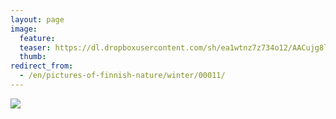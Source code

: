 ```yaml
---
layout: page
image:
  feature:
  teaser: https://dl.dropboxusercontent.com/sh/ea1wtnz7z734o12/AACujg8l6j3GZRJ9AoLtmjQ6a/luontokuvat/talvi/IMG29631-245px.jpg
  thumb:
redirect_from:
  - /en/pictures-of-finnish-nature/winter/00011/
---
```


[![](https://dl.dropboxusercontent.com/sh/ea1wtnz7z734o12/AABkBXw2R-VvNLJFpWdv0n-ba/luontokuvat/talvi/IMG29631-800px.jpg)](https://dl.dropboxusercontent.com/sh/ea1wtnz7z734o12/AACzKHj3iWjPy9Ub0hmtp7n3a/luontokuvat/talvi/IMG29631.jpg)
